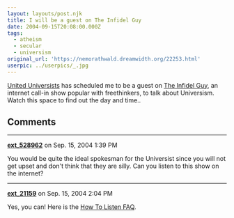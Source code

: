 ```yaml
---
layout: layouts/post.njk
title: I will be a guest on The Infidel Guy
date: 2004-09-15T20:08:00.000Z
tags:
  - atheism
  - secular
  - universism
original_url: 'https://nemorathwald.dreamwidth.org/22253.html'
userpic: ../userpics/_.jpg
---
```

[United Universists](http://www.universism.org/) has scheduled me to be a guest on [The Infidel Guy](http://www.infidelguy.com/), an internet call-in show popular with freethinkers, to talk about Universism. Watch this space to find out the day and time..

## Comments

---

**[ext_528962](https://www.dreamwidth.org/users/ext_528962)** on Sep. 15, 2004 1:39 PM

You would be quite the ideal spokesman for the Universist since you will not get upset and don't think that they are silly. Can you listen to this show on the internet?

---

**[ext_21159](https://www.dreamwidth.org/users/ext_21159)** on Sep. 15, 2004 2:04 PM

Yes, you can! Here is the [How To Listen FAQ](http://www.infidelguy.com/modules.php?name=FAQ&myfaq=yes&id_cat=8&categories=Listen+FAQ#38).
